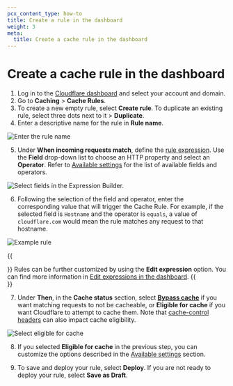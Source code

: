 ```yaml
---
pcx_content_type: how-to
title: Create a rule in the dashboard
weight: 3
meta:
  title: Create a cache rule in the dashboard
---
```


# Create a cache rule in the dashboard

1. Log in to the [Cloudflare dashboard](https://dash.cloudflare.com/) and select your account and domain.
2. Go to **Caching** > **Cache Rules**.
3. To create a new empty rule, select **Create rule**. To duplicate an existing rule, select three dots next to it > **Duplicate**.
4. Enter a descriptive name for the rule in **Rule name**.

<div class="medium-img">

![Enter the rule name](/images/cache/name-cache-rule.png)

</div>

5. Under **When incoming requests match**, define the [rule expression](/ruleset-engine/rules-language/expressions/edit-expressions/#expression-builder). Use the **Field** drop-down list to choose an HTTP property and select an **Operator**. Refer to [Available settings](/cache/how-to/cache-rules/settings/) for the list of available fields and operators.

<div class="medium-img">

![Select fields in the Expression Builder.](/images/cache/select-fields.png)

</div>

6. Following the selection of the field and operator, enter the corresponding value that will trigger the Cache Rule. For example, if the selected field is `Hostname` and the operator is `equals`, a value of `cloudflare.com` would mean the rule matches any request to that hostname.

<div class="medium-img">

![Example rule](/images/cache/example-rule.png)

</div>

{{<Aside type="note">}}
Rules can be further customized by using the **Edit expression** option. You can find more information in [Edit expressions in the dashboard](/ruleset-engine/rules-language/expressions/edit-expressions/).
{{</Aside>}}

7. Under **Then**, in the **Cache status** section, select **[Bypass cache](/cache/how-to/cache-rules/settings/#bypass-cache)** if you want matching requests to not be cacheable, or **Eligible for cache** if you want Cloudflare to attempt to cache them. Note that [cache-control headers](/cache/concepts/cache-control/) can also impact cache eligibility.

<div class="medium-img">

![Select eligible for cache](/images/cache/eligible-for-cache.png)

</div>

8. If you selected **Eligible for cache** in the previous step, you can customize the options described in the [Available settings](/cache/how-to/cache-rules/settings/) section.

9. To save and deploy your rule, select **Deploy**. If you are not ready to deploy your rule, select **Save as Draft**.